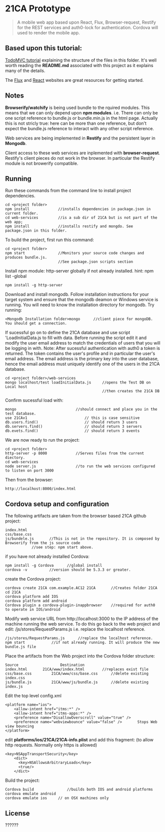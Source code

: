 # 21CA Prototype

> A mobile web app based upon React, Flux, Browser-request, Restify for the REST services and auth0-lock for authentication. Cordova will used to render the mobile app.


## Based upon this tutorial:
[TodoMVC tutorial](http://facebook.github.io/flux/docs/todo-list.html) explaining the structure of the files in this folder. It's well worth reading the __README.md__ associated with this project as it explains many of the details.


The [Flux](http://facebook.github.io/flux) and [React](http://facebook.github.io/react) websites are great resources for getting started.


## Notes

__Browserify/watchify__ is being used bundle to the rquired modules. This means that we can only depend upon __npm modules__. i.e. There can only be one script reference to bundle.js or bundle.min.js in the html page. Actually this is not stricly true: here can be more than one reference, but don't expect the bundle.js reference to interact with any other script reference.

Web services are being implemented in __Restify__ and the persistent layer in __Mongodb__.

Client access to these web services are inplemented with __browser-request__. Restify's client pieces do not work in the browser. In particular the Restify module is not browerify compatible.


## Running
Run these commands from the command line to install project dependencies.
```
cd <project folder>
npm install				//installs dependencies in package.json in current folder.
cd web-services         //is a sub dir of 21CA but is not part of the web app;
npm install             //installs restify and mongdo. See package.json in this folder.
```

To build the project, first run this command:
```
cd <project folder>
npm start				//Monitors your source code changes and produces bundle.js. 
						//See package.json scripts section
```
Install npm module: http-server globally if not already installed. hint: npm list -global
```
npm install -g http-server
```
Download and install mongodb. Follow installation instructions for your target system
and ensure that the mongodb deamon or Windows service is running. You will need to know the
installation directory for mongodb. Try running:
```
<Mongodb Installation folder>mongo		//client piece for mongoDB. You should get a connection.
```
If sucessful go on to define the 21CA database and use script 'LoadInitialData.js to fill with data. 
Before running the script edit it and modify the user email address to match the credentials of users 
that you will be logging in with.
Note: After sucessful authentication with auth0 a token is returned. The token contains the user's profile and in particular the user's email address. The email address is the primary key into the user database, hence the email address must uniquely identify one of the users in the 21CA database.
```
cd <project folder>/web-services
mongo localhost/test loadInitialData.js 	//opens the Test DB on Local host
								     		//then creates the 21CA DB
```
Confirm sucessful load with:
```
mongo							//should connect and place you in the test database.
use 21CAv1							// this is case sensitive
db.users.find()						// should return 3 users
db.servers.find()					// should return 3 servers
db.evets.find()						// should return 3 events
```
We are now ready to run the project:
```
cd <project folder>
http-server -p 8000             //Serves files from the current diectory. 
cd web-services
node server.js					//to run the web services configured to listen on port 3000
```
Then from the browser:
```
http://localhost:8000/index.html
```
## Cordova setup and configuration
The following artifacts are taken from the browser based 21CA github project:
```
index.html
css/base.css
js/bundele.js		//This is not in the repository. It is composed by Browserify from the js source code
			//see step: npm start above.
```
if you have not already installed Cordova:
```
npm install -g Cordova		//global install
cordova -v			//version should be 5.3.3 or greater.
```
create the Cordova project:
```
cordova create 21CA com.example.AC12 21CA       //Creates folder 21CA
cd 21CA
cordova platform add IOS
cordova platform add android
Cordova plugin a cordova-plugin-inappbrowser    //required for auth0 to operate in IOS/android
```
Modify web service URL from http://localhost:3000 to the IP address of the machine running the web service.
To do this go back to the web project and edit: /js/stores/RequestParams.js i.e. replace the localhost reference.
```
/js/stores/RequestParams.js      //replace the localhost reference.
npm start			 //if not already running. It will produce the new bundle.js file
```
Place the artifacts from the Web project into the Cordova folder structure:
```
Source                   Destination
index.html		 21CA/www/index.html		//replaces exist file
css/base.css		 21CA/www/css/base.css		//delete existing index.css
js/bundle.js		 21CA/www/js/bundle.js		//delete existing index.js
```
Edit the top level config.xml
```
<platform name="ios">
    <allow-intent href="itms:*" />
    <allow-intent href="itms-apps:*" />
    <preference name="DisallowOverscroll" value="true" />  
    <preference name="webviewbounce" value="false" />       Stops Web view bouncing
</platform>
```
edit __platforms/ios/21CA/21CA-info.plist__ and add this fragment: (to allow http requests. Normally only https is allowed)
```
<key>NSAppTransportSecurity</key>
    <dict>
      <key>NSAllowsArbitraryLoads</key>
      <true/>
    </dict>
```
Build the project:
```
Cordova build        		//builds both IOS and android platforms
cordova emulate android
cordova emulate ios		// on OSX machines only
```

## License
??????
